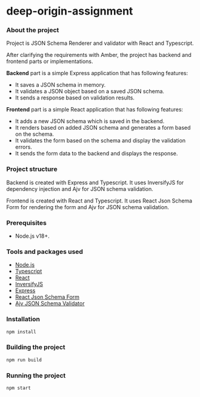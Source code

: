 # deep-origin-assignment

### About the project

Project is JSON Schema Renderer and validator with React and Typescript.

After clarifying the requirements with Amber, the project has backend and frontend parts or implementations.

<b>Backend</b> part is a simple Express application that has following features:

- It saves a JSON schema in memory.
- It validates a JSON object based on a saved JSON schema.
- It sends a response based on validation results.

<b>Frontend</b> part is a simple React application that has following features:

- It adds a new JSON schema which is saved in the backend.
- It renders based on added JSON schema and generates a form based on the schema.
- It validates the form based on the schema and display the validation errors.
- It sends the form data to the backend and displays the response.

### Project structure

Backend is created with Express and Typescript. It uses InversifyJS for dependency injection and Ajv for JSON schema validation.

Frontend is created with React and Typescript. It uses React Json Schema Form for rendering the form and Ajv for JSON schema validation.

### Prerequisites

- Node.js v18+.

### Tools and packages used

- [Node.js](https://nodejs.org/en/)
- [Typescript](https://www.typescriptlang.org/)
- [React](https://reactjs.org/)
- [InversifyJS](https://inversify.io/)
- [Express](https://expressjs.com/)
- [React Json Schema Form](https://rjsf-team.github.io/react-jsonschema-form/docs/)
- [Ajv JSON Schema Validator](https://ajv.js.org/)

### Installation

```bash
npm install
```

### Building the project

```bash
npm run build
```

### Running the project

```bash
npm start
```
